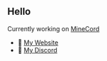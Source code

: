 ## Hello

Currently working on [MineCord](https://github.com/Alexanderfem/Minecord)

* 🔗 [My Website](https://alexanderfem.com)
* 👾 [My Discord](https://discord.com/users/1151388229296205875) 

